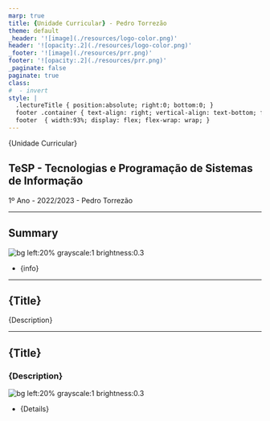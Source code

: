 ```yaml
---
marp: true
title: {Unidade Curricular} - Pedro Torrezão
theme: default   
_header: '![image](./resources/logo-color.png)'
header: '![opacity:.2](./resources/logo-color.png)'
_footer: '![image](./resources/prr.png)' 
footer: '![opacity:.2](./resources/prr.png)' 
_paginate: false
paginate: true
class:
#  - invert
style: |
  .lectureTitle { position:absolute; right:0; bottom:0; }
  footer .container { text-align: right; vertical-align: text-bottom; flex: 50%; line-height:100% }
  footer  { width:93%; display: flex; flex-wrap: wrap; }
---
```


{Unidade Curricular}

## TeSP - Tecnologias e Programação de Sistemas de Informação

1º Ano - 2022/2023 - Pedro Torrezão

---
<!-- Scoped style -->

## Summary

![bg left:20% grayscale:1 brightness:0.3](https://images.unsplash.com/photo-1432888498266-38ffec3eaf0a?ixlib=rb-1.2.1&ixid=MnwxMjA3fDB8MHxwaG90by1wYWdlfHx8fGVufDB8fHx8&auto=format&fit=crop&w=1748&q=80)
<!-- _footer: ![opacity:.3 ](./resources/logo-color.png) -->

- {info}

---

## {Title}

{Description} 

---

## {Title}

### {Description} 

![bg left:20% grayscale:1 brightness:0.3](https://images.unsplash.com/photo-1573867607131-872f83689352?ixlib=rb-1.2.1&ixid=MnwxMjA3fDB8MHxwaG90by1wYWdlfHx8fGVufDB8fHx8&auto=format&fit=crop&w=1740&q=80)

- {Details} 